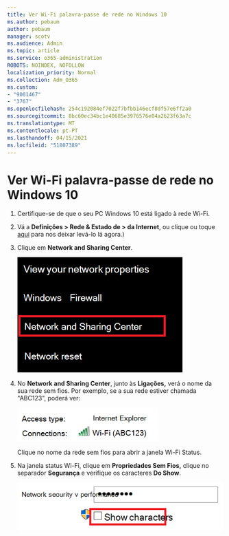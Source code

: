 ```yaml
---
title: Ver Wi-Fi palavra-passe de rede no Windows 10
ms.author: pebaum
author: pebaum
manager: scotv
ms.audience: Admin
ms.topic: article
ms.service: o365-administration
ROBOTS: NOINDEX, NOFOLLOW
localization_priority: Normal
ms.collection: Adm_O365
ms.custom:
- "9001467"
- "3767"
ms.openlocfilehash: 254c192084ef7022f7bfbb146ecf8df57e6ff2a0
ms.sourcegitcommit: 8bc60ec34bc1e40685e3976576e04a2623f63a7c
ms.translationtype: MT
ms.contentlocale: pt-PT
ms.lasthandoff: 04/15/2021
ms.locfileid: "51807389"
---
```

# <a name="view-wi-fi-network-password-in-windows-10"></a>Ver Wi-Fi palavra-passe de rede no Windows 10

1. Certifique-se de que o seu PC Windows 10 está ligado à rede Wi-Fi.

2. Vá a **Definições > Rede & Estado de > da Internet**, ou clique ou toque [aqui](ms-settings:network?activationSource=GetHelp) para nos deixar levá-lo lá agora.)

3. Clique em **Network and Sharing Center**.

    ![Centro de Rede e Partilha.](media/network-sharing-center.png)

4. No **Network and Sharing Center**, junto às **Ligações,** verá o nome da sua rede sem fios. Por exemplo, se a sua rede estiver chamada "ABC123", poderá ver:

    ![Ligações de rede.](media/network-connections.png)

    Clique no nome da rede sem fios para abrir a janela Wi-Fi Status. 

5. Na janela status Wi-Fi, clique em **Propriedades Sem Fios,** clique no separador **Segurança** e verifique os caracteres **Do Show**.

    ![Mostre Wi-Fi caracteres de senha.](media/show-password-characters.png)

